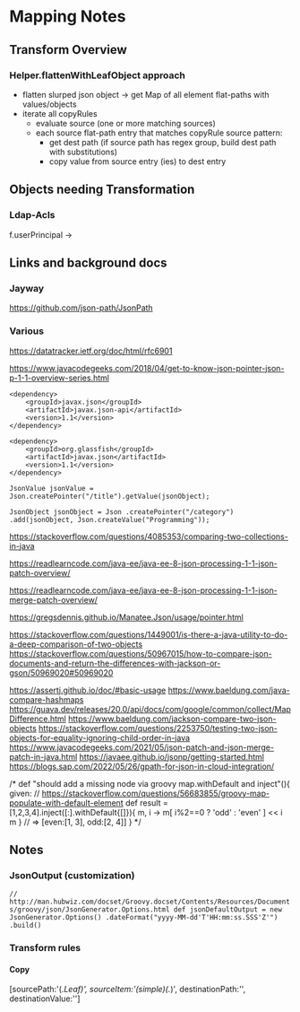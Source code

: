# Mapping Notes

## Transform Overview
### Helper.flattenWithLeafObject approach
- flatten slurped json object -> get Map of all element flat-paths with values/objects 
- iterate all copyRules
  - evaluate source (one or more matching sources)
  - each source flat-path entry that matches copyRule source pattern:
    - get dest path (if source path has regex group, build dest path with substitutions)
    - copy value from source entry (ies) to dest entry 

## Objects needing Transformation
### Ldap-Acls
f.userPrincipal ->


## Links and background docs

### Jayway
https://github.com/json-path/JsonPath

### Various

https://datatracker.ietf.org/doc/html/rfc6901

https://www.javacodegeeks.com/2018/04/get-to-know-json-pointer-json-p-1-1-overview-series.html
```
<dependency>
    <groupId>javax.json</groupId>
    <artifactId>javax.json-api</artifactId>
    <version>1.1</version>
</dependency>
 
<dependency>
    <groupId>org.glassfish</groupId>
    <artifactId>javax.json</artifactId>
    <version>1.1</version>
</dependency>
```

`JsonValue jsonValue = Json.createPointer("/title").getValue(jsonObject);`

`JsonObject jsonObject = Json .createPointer("/category") .add(jsonObject, Json.createValue("Programming"));`

https://stackoverflow.com/questions/4085353/comparing-two-collections-in-java

https://readlearncode.com/java-ee/java-ee-8-json-processing-1-1-json-patch-overview/

https://readlearncode.com/java-ee/java-ee-8-json-processing-1-1-json-merge-patch-overview/

https://gregsdennis.github.io/Manatee.Json/usage/pointer.html

https://stackoverflow.com/questions/1449001/is-there-a-java-utility-to-do-a-deep-comparison-of-two-objects
https://stackoverflow.com/questions/50967015/how-to-compare-json-documents-and-return-the-differences-with-jackson-or-gson/50969020#50969020


https://assertj.github.io/doc/#basic-usage
https://www.baeldung.com/java-compare-hashmaps
https://guava.dev/releases/20.0/api/docs/com/google/common/collect/MapDifference.html
https://www.baeldung.com/jackson-compare-two-json-objects
https://stackoverflow.com/questions/2253750/testing-two-json-objects-for-equality-ignoring-child-order-in-java
https://www.javacodegeeks.com/2021/05/json-patch-and-json-merge-patch-in-java.html
https://javaee.github.io/jsonp/getting-started.html
https://blogs.sap.com/2022/05/26/gpath-for-json-in-cloud-integration/



/*
    def "should add a missing node via groovy map.withDefault and inject"(){
        given:
        // https://stackoverflow.com/questions/56683855/groovy-map-populate-with-default-element
        def result = [1,2,3,4].inject([:].withDefault{[]}){ m, i ->
            m[ i%2==0 ? 'odd' : 'even' ] << i
            m
        }
        // => [even:[1, 3], odd:[2, 4]]
    }
*/


## Notes
### JsonOutput (customization)
`// http://man.hubwiz.com/docset/Groovy.docset/Contents/Resources/Documents/groovy/json/JsonGenerator.Options.html
def jsonDefaultOutput = new JsonGenerator.Options()
        .dateFormat("yyyy-MM-dd'T'HH:mm:ss.SSS'Z'")
        .build()
`

### Transform rules
#### Copy
[sourcePath:'(.*Leaf)', sourceItem:'(simple)(.*)', destinationPath:'', destinationValue:'']
